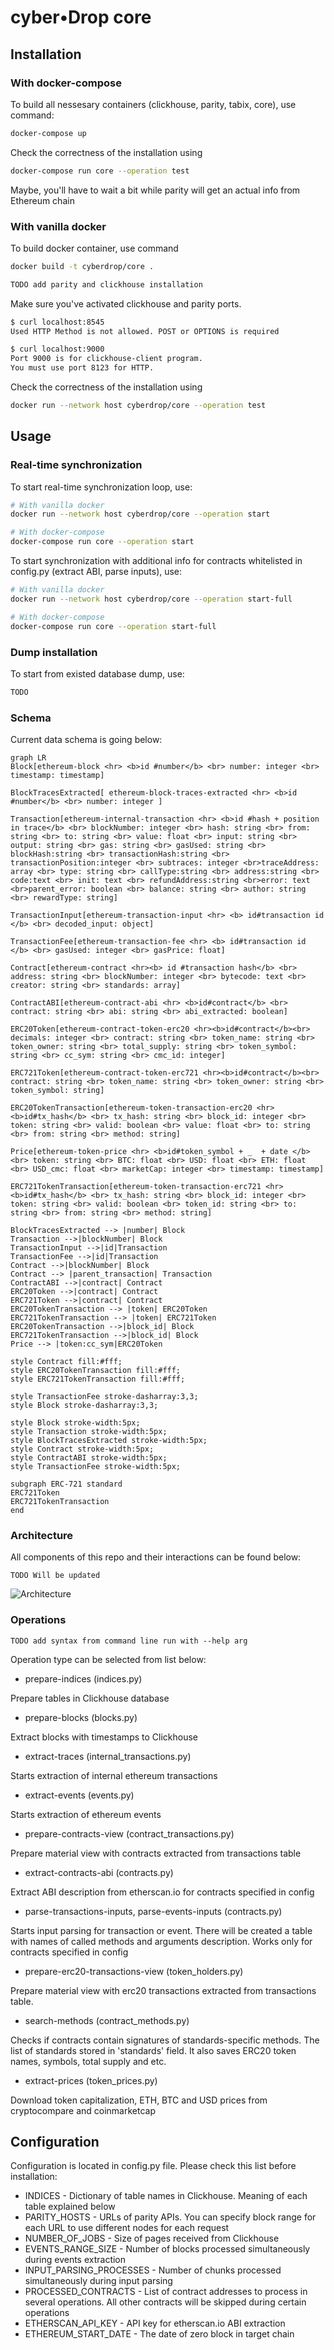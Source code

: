 # cyber•Drop core

## Installation

### With docker-compose

To build all nessesary containers (clickhouse, parity, tabix, core), use command:
```bash
docker-compose up
```

Check the correctness of the installation using
```bash
docker-compose run core --operation test
```

Maybe, you'll have to wait a bit while parity will get an actual info from Ethereum chain

### With vanilla docker

To build docker container, use command

```bash
docker build -t cyberdrop/core .
```

```bash
TODO add parity and clickhouse installation
```

Make sure you've activated clickhouse and parity ports. 

```bash
$ curl localhost:8545
Used HTTP Method is not allowed. POST or OPTIONS is required

$ curl localhost:9000
Port 9000 is for clickhouse-client program.                                                                                                                              │··································
You must use port 8123 for HTTP.
```

Check the correctness of the installation using

```bash
docker run --network host cyberdrop/core --operation test
```


## Usage

### Real-time synchronization

To start real-time synchronization loop, use:
```bash
# With vanilla docker
docker run --network host cyberdrop/core --operation start

# With docker-compose
docker-compose run core --operation start
```

To start synchronization with additional info for contracts whitelisted in config.py (extract ABI, parse inputs), use:
```bash
# With vanilla docker
docker run --network host cyberdrop/core --operation start-full

# With docker-compose
docker-compose run core --operation start-full
```

### Dump installation

To start from existed database dump, use:
```bash
TODO
```

### Schema

Current data schema is going below:

```mermaid
graph LR
Block[ethereum-block <hr> <b>id #number</b> <br> number: integer <br> timestamp: timestamp]

BlockTracesExtracted[ ethereum-block-traces-extracted <hr> <b>id #number</b> <br> number: integer ]

Transaction[ethereum-internal-transaction <hr> <b>id #hash + position in trace</b> <br> blockNumber: integer <br> hash: string <br> from: string <br> to: string <br> value: float <br> input: string <br> output: string <br> gas: string <br> gasUsed: string <br> blockHash:string <br> transactionHash:string <br> transactionPosition:integer <br> subtraces: integer <br>traceAddress: array <br> type: string <br> callType:string <br> address:string <br> code:text <br> init: text <br> refundAddress:string <br>error: text <br>parent_error: boolean <br> balance: string <br> author: string <br> rewardType: string]

TransactionInput[ethereum-transaction-input <hr> <b> id#transaction id </b> <br> decoded_input: object]

TransactionFee[ethereum-transaction-fee <hr> <b> id#transaction id </b> <br> gasUsed: integer <br> gasPrice: float]

Contract[ethereum-contract <hr><b> id #transaction hash</b> <br>  address: string <br> blockNumber: integer <br> bytecode: text <br> creator: string <br> standards: array]

ContractABI[ethereum-contract-abi <hr> <b>id#contract</b> <br> contract: string <br> abi: string <br> abi_extracted: boolean]

ERC20Token[ethereum-contract-token-erc20 <hr><b>id#contract</b><br> decimals: integer <br> contract: string <br> token_name: string <br> token_owner: string <br> total_supply: string <br> token_symbol: string <br> cc_sym: string <br> cmc_id: integer]

ERC721Token[ethereum-contract-token-erc721 <hr><b>id#contract</b><br> contract: string <br> token_name: string <br> token_owner: string <br> token_symbol: string]

ERC20TokenTransaction[ethereum-token-transaction-erc20 <hr> <b>id#tx_hash</b> <br> tx_hash: string <br> block_id: integer <br> token: string <br> valid: boolean <br> value: float <br> to: string <br> from: string <br> method: string]

Price[ethereum-token-price <hr> <b>id#token_symbol + _  + date </b><br> token: string <br> BTC: float <br> USD: float <br> ETH: float <br> USD_cmc: float <br> marketCap: integer <br> timestamp: timestamp]

ERC721TokenTransaction[ethereum-token-transaction-erc721 <hr> <b>id#tx_hash</b> <br> tx_hash: string <br> block_id: integer <br> token: string <br> valid: boolean <br> token_id: string <br> to: string <br> from: string <br> method: string]

BlockTracesExtracted --> |number| Block
Transaction -->|blockNumber| Block
TransactionInput -->|id|Transaction
TransactionFee -->|id|Transaction
Contract -->|blockNumber| Block
Contract --> |parent_transaction| Transaction
ContractABI -->|contract| Contract
ERC20Token -->|contract| Contract
ERC721Token -->|contract| Contract
ERC20TokenTransaction --> |token| ERC20Token
ERC721TokenTransaction --> |token| ERC721Token
ERC20TokenTransaction -->|block_id| Block
ERC721TokenTransaction -->|block_id| Block
Price --> |token:cc_sym|ERC20Token

style Contract fill:#fff;
style ERC20TokenTransaction fill:#fff;
style ERC721TokenTransaction fill:#fff;

style TransactionFee stroke-dasharray:3,3;
style Block stroke-dasharray:3,3;

style Block stroke-width:5px;
style Transaction stroke-width:5px;
style BlockTracesExtracted stroke-width:5px;
style Contract stroke-width:5px;
style ContractABI stroke-width:5px;
style TransactionFee stroke-width:5px;

subgraph ERC-721 standard
ERC721Token
ERC721TokenTransaction
end
```

### Architecture

All components of this repo and their interactions can be found below:

```
TODO Will be updated
```

![Architecture](core.png)

### Operations
```
TODO add syntax from command line run with --help arg
```

Operation type can be selected from list below:

- prepare-indices (indices.py)

Prepare tables in Clickhouse database

- prepare-blocks (blocks.py)

Extract blocks with timestamps to Clickhouse

- extract-traces (internal_transactions.py)

Starts extraction of internal ethereum transactions

- extract-events (events.py)

Starts extraction of ethereum events

- prepare-contracts-view (contract_transactions.py)

Prepare material view with contracts extracted from transactions table

- extract-contracts-abi (contracts.py)

Extract ABI description from etherscan.io for contracts specified in config

- parse-transactions-inputs, parse-events-inputs (contracts.py)

Starts input parsing for transaction or event. 
There will be created a table with names of called methods and arguments description.
Works only for contracts specified in config

- prepare-erc20-transactions-view (token_holders.py)

Prepare material view with erc20 transactions extracted from transactions table.

- search-methods (contract_methods.py)

Checks if contracts contain signatures of standards-specific methods. The list of standards stored in 'standards' field.
It also saves ERC20 token names, symbols, total supply and etc.

- extract-prices (token_prices.py)

Download token capitalization, ETH, BTC and USD prices from cryptocompare and coinmarketcap

## Configuration

Configuration is located in config.py file. Please check this list before installation:
- INDICES - Dictionary of table names in Clickhouse. Meaning of each table explained below
- PARITY_HOSTS - URLs of parity APIs. You can specify block range for each URL to use different nodes for each request
- NUMBER_OF_JOBS - Size of pages received from Clickhouse
- EVENTS_RANGE_SIZE - Number of blocks processed simultaneously during events extraction
- INPUT_PARSING_PROCESSES - Number of chunks processed simultaneously during input parsing
- PROCESSED_CONTRACTS - List of contract addresses to process in several operations. All other contracts will be skipped during certain operations
- ETHERSCAN_API_KEY - API key for etherscan.io ABI extraction
- ETHEREUM_START_DATE - The date of zero block in target chain
